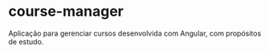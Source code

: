 # course-manager
Aplicação para gerenciar cursos desenvolvida com Angular, com propósitos de estudo.
